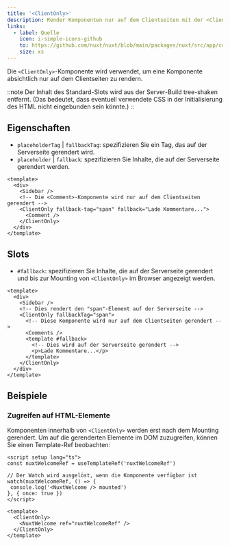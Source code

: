 ```yaml
---
title: '<ClientOnly>'
description: Render Komponenten nur auf dem Clientseiten mit der <ClientOnly>-Komponente.
links:
  - label: Quelle
    icon: i-simple-icons-github
    to: https://github.com/nuxt/nuxt/blob/main/packages/nuxt/src/app/components/client-only.ts
    size: xs
---
```


Die `<ClientOnly>`-Komponente wird verwendet, um eine Komponente absichtlich nur auf dem Clientseiten zu rendern.

::note
Der Inhalt des Standard-Slots wird aus der Server-Build tree-shaken entfernt. (Das bedeutet, dass eventuell verwendete CSS in der Initialisierung des HTML nicht eingebunden sein könnte.)
::

## Eigenschaften

- `placeholderTag` | `fallbackTag`: spezifizieren Sie ein Tag, das auf der Serverseite gerendert wird.
- `placeholder` | `fallback`: spezifizieren Sie Inhalte, die auf der Serverseite gerendert werden.

```vue
<template>
  <div>
    <Sidebar />
    <!-- Die <Comment>-Komponente wird nur auf dem Clientseiten gerendert -->
    <ClientOnly fallback-tag="span" fallback="Lade Kommentare...">
      <Comment />
    </ClientOnly>
  </div>
</template>
```

## Slots

- `#fallback`: spezifizieren Sie Inhalte, die auf der Serverseite gerendert und bis zur Mounting von `<ClientOnly>` im Browser angezeigt werden.

```vue [pages/example.vue]
<template>
  <div>
    <Sidebar />
    <!-- Dies rendert den "span"-Element auf der Serverseite -->
    <ClientOnly fallbackTag="span">
      <!-- Diese Komponente wird nur auf dem Clientseiten gerendert -->
      <Comments />
      <template #fallback>
        <!-- Dies wird auf der Serverseite gerendert -->
        <p>Lade Kommentare...</p>
      </template>
    </ClientOnly>
  </div>
</template>
```

## Beispiele

### Zugreifen auf HTML-Elemente

Komponenten innerhalb von `<ClientOnly>` werden erst nach dem Mounting gerendert. Um auf die gerenderten Elemente im DOM zuzugreifen, können Sie einen Template-Ref beobachten:

```vue [pages/example.vue]
<script setup lang="ts">
const nuxtWelcomeRef = useTemplateRef('nuxtWelcomeRef')

// Der Watch wird ausgelöst, wenn die Komponente verfügbar ist
watch(nuxtWelcomeRef, () => {
 console.log('<NuxtWelcome /> mounted')
}, { once: true })
</script>

<template>
  <ClientOnly>
    <NuxtWelcome ref="nuxtWelcomeRef" />
  </ClientOnly>
</template>
```